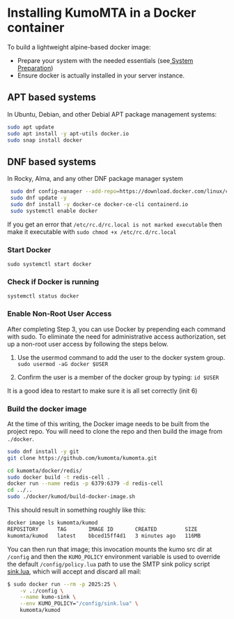 # Installing KumoMTA in a Docker container


To build a lightweight alpine-based docker image:

- Prepare your system with the needed essentials (see[ System Preparation](./system_preparation.md))
- Ensure docker is actually installed in your server instance.

## APT based systems

In Ubuntu, Debian, and other Debial APT package management systems:

```bash
sudo apt update
sudo apt install -y apt-utils docker.io
sudo snap install docker
```

## DNF based systems

In Rocky, Alma, and any other DNF package manager system

```bash 
 sudo dnf config-manager --add-repo=https://download.docker.com/linux/centos/docker-ce.repo
 sudo dnf update -y
 sudo dnf install -y docker-ce docker-ce-cli containerd.io
 sudo systemctl enable docker
 ```

If you get an error that `/etc/rc.d/rc.local is not marked executable` then make it executable with `sudo chmod +x /etc/rc.d/rc.local`

  
### Start Docker

`sudo systemctl start docker`

### Check if Docker is running

`systemctl status docker`

### Enable Non-Root User Access

After completing Step 3, you can use Docker by prepending each command with sudo. To eliminate the need for administrative access authorization, set up a non-root user access by following the steps below.

1. Use the usermod command to add the user to the docker system group.
  `sudo usermod -aG docker $USER`

2. Confirm the user is a member of the docker group by typing:
  `id $USER`

It is a good idea to restart to make sure it is all set correctly (init 6)

### Build the docker image

At the time of this writing, the Docker image needs to be built from the project repo.  You will need to clone the repo and then build the image from `./docker`.

```bash
sudo dnf install -y git
git clone https://github.com/kumomta/kumomta.git

cd kumomta/docker/redis/
sudo docker build -t redis-cell .
docker run --name redis -p 6379:6379 -d redis-cell
cd ../..
sudo ./docker/kumod/build-docker-image.sh
```

This should result in something roughly like this:

```bash
docker image ls kumomta/kumod
REPOSITORY      TAG       IMAGE ID       CREATED         SIZE
kumomta/kumod   latest    bbced15ff4d1   3 minutes ago   116MB
```

You can then run that image; this invocation mounts the kumo src dir at `/config` and then the `KUMO_POLICY` environment
variable is used to override the default `/config/policy.lua` path to use the SMTP sink policy script [sink.lua](https://github.com/kumomta/kumomta/blob/main/sink.lua), which will accept and discard all mail:

```bash
$ sudo docker run --rm -p 2025:25 \
    -v .:/config \
    --name kumo-sink \
    --env KUMO_POLICY="/config/sink.lua" \
    kumomta/kumod
```




